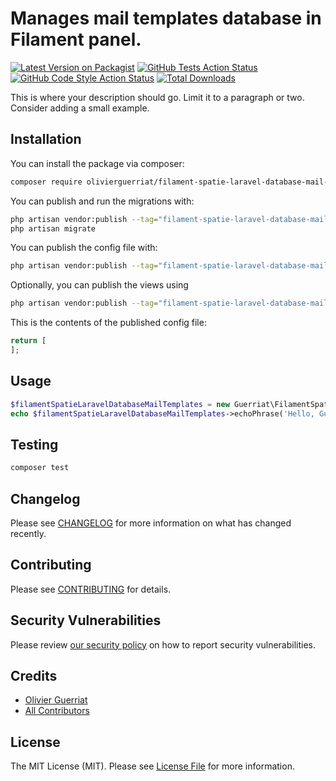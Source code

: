 # Manages mail templates database in Filament panel.

[![Latest Version on Packagist](https://img.shields.io/packagist/v/olivierguerriat/filament-spatie-laravel-database-mail-templates.svg?style=flat-square)](https://packagist.org/packages/olivierguerriat/filament-spatie-laravel-database-mail-templates)
[![GitHub Tests Action Status](https://img.shields.io/github/actions/workflow/status/olivierguerriat/filament-spatie-laravel-database-mail-templates/run-tests.yml?branch=main&label=tests&style=flat-square)](https://github.com/olivierguerriat/filament-spatie-laravel-database-mail-templates/actions?query=workflow%3Arun-tests+branch%3Amain)
[![GitHub Code Style Action Status](https://img.shields.io/github/actions/workflow/status/olivierguerriat/filament-spatie-laravel-database-mail-templates/fix-php-code-style-issues.yml?branch=main&label=code%20style&style=flat-square)](https://github.com/olivierguerriat/filament-spatie-laravel-database-mail-templates/actions?query=workflow%3A"Fix+PHP+code+style+issues"+branch%3Amain)
[![Total Downloads](https://img.shields.io/packagist/dt/olivierguerriat/filament-spatie-laravel-database-mail-templates.svg?style=flat-square)](https://packagist.org/packages/olivierguerriat/filament-spatie-laravel-database-mail-templates)



This is where your description should go. Limit it to a paragraph or two. Consider adding a small example.

## Installation

You can install the package via composer:

```bash
composer require olivierguerriat/filament-spatie-laravel-database-mail-templates
```

You can publish and run the migrations with:

```bash
php artisan vendor:publish --tag="filament-spatie-laravel-database-mail-templates-migrations"
php artisan migrate
```

You can publish the config file with:

```bash
php artisan vendor:publish --tag="filament-spatie-laravel-database-mail-templates-config"
```

Optionally, you can publish the views using

```bash
php artisan vendor:publish --tag="filament-spatie-laravel-database-mail-templates-views"
```

This is the contents of the published config file:

```php
return [
];
```

## Usage

```php
$filamentSpatieLaravelDatabaseMailTemplates = new Guerriat\FilamentSpatieLaravelDatabaseMailTemplates();
echo $filamentSpatieLaravelDatabaseMailTemplates->echoPhrase('Hello, Guerriat!');
```

## Testing

```bash
composer test
```

## Changelog

Please see [CHANGELOG](CHANGELOG.md) for more information on what has changed recently.

## Contributing

Please see [CONTRIBUTING](.github/CONTRIBUTING.md) for details.

## Security Vulnerabilities

Please review [our security policy](../../security/policy) on how to report security vulnerabilities.

## Credits

- [Olivier Guerriat](https://github.com/olivierguerriat)
- [All Contributors](../../contributors)

## License

The MIT License (MIT). Please see [License File](LICENSE.md) for more information.
